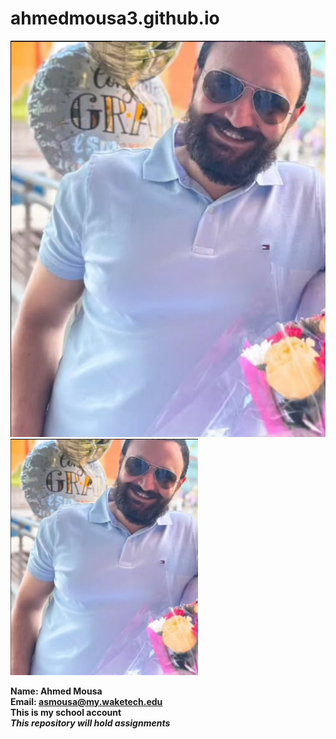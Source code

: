 # ahmedmousa3.github.io  
  
  ![photo](me.jpg)  
  <img src="me.jpg" alt="app" width="300">
  
**Name: Ahmed Mousa**  
**Email: asmousa@my.waketech.edu**  
**This is my school account**  
**_This repository will hold assignments_**
